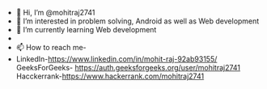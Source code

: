 - 👋 Hi, I’m @mohitraj2741
- 👀 I’m interested in problem solving, Android as well as Web development
- 🌱 I’m currently learning Web development
- 
- 📫 How to reach me- 
- 
  LinkedIn-https://www.linkedin.com/in/mohit-raj-92ab93155/
  GeeksForGeeks- https://auth.geeksforgeeks.org/user/mohitraj2741
  Hacckerrank-https://www.hackerrank.com/mohitraj2741

<!---
mohitraj2741/mohitraj2741 is a ✨ special ✨ repository because its `README.md` (this file) appears on your GitHub profile.
You can click the Preview link to take a look at your changes.
--->
